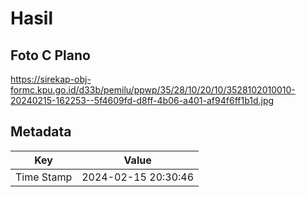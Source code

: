 # Hasil

## Foto C Plano

https://sirekap-obj-formc.kpu.go.id/d33b/pemilu/ppwp/35/28/10/20/10/3528102010010-20240215-162253--5f4609fd-d8ff-4b06-a401-af94f6ff1b1d.jpg


## Metadata

| Key        | Value               |
| ---------- | ------------------- |
| Time Stamp | 2024-02-15 20:30:46 |




